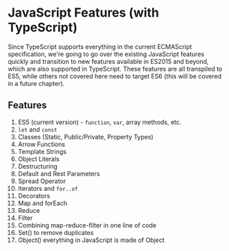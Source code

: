 # JavaScript Features (with TypeScript)

Since TypeScript supports everything in the current ECMAScript specification, we're going to go over the existing JavaScript features quickly and transition to new features available in ES2015 and beyond, which are also supported in TypeScript. These features are all transpiled to ES5, while others not covered here need to target ES6 (this will be covered in a future chapter).

## Features

01. ES5 (current version) - `function`, `var`, array methods, etc.
02. `let` and `const`
03. Classes (Static, Public/Private, Property Types)
04. Arrow Functions
05. Template Strings
06. Object Literals
07. Destructuring
08. Default and Rest Parameters
09. Spread Operator
10. Iterators and `for..of`
11. Decorators
12. Map and forEach
13. Reduce
14. Filter
15. Combining map-reduce-filter in one line of code
16. Set() to remove duplicates
17. Object() everything in JavaScript is made of Object

